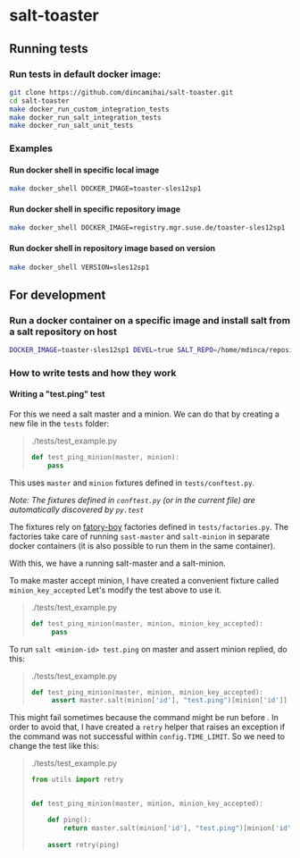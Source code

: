 # salt-toaster


## Running tests

### Run tests in default docker image:
```bash
git clone https://github.com/dincamihai/salt-toaster.git
cd salt-toaster
make docker_run_custom_integration_tests
make docker_run_salt_integration_tests
make docker_run_salt_unit_tests
```

### Examples

#### Run docker shell in specific local image
```bash
make docker_shell DOCKER_IMAGE=toaster-sles12sp1
```

#### Run docker shell in specific repository image
```bash
make docker_shell DOCKER_IMAGE=registry.mgr.suse.de/toaster-sles12sp1
```

#### Run docker shell in repository image based on version
```bash
make docker_shell VERSION=sles12sp1
```


## For development


### Run a docker container on a specific image and install salt from a salt repository on host

```bash
DOCKER_IMAGE=toaster-sles12sp1 DEVEL=true SALT_REPO=/home/mdinca/repositories/salt/ make docker_shell
```


### How to write tests and how they work

#### Writing a "test.ping" test

For this we need a salt master and a minion.
We can do that by creating a new file in the `tests` folder:

> ./tests/test_example.py
> ```python
> def test_ping_minion(master, minion):
>     pass
> ```

This uses `master` and `minion` fixtures defined in `tests/conftest.py`.

_Note: The fixtures defined in `conftest.py` (or in the current file) are automatically discovered by `py.test`_

The fixtures rely on [fatory-boy](https://pypi.python.org/pypi/factory_boy/) factories defined in `tests/factories.py`.
The factories take care of running `sast-master` and `salt-minion` in separate docker containers (it is also possible to run them in the same container).

With this, we have a running salt-master and a salt-minion.

To make master accept minion, I have created a convenient fixture called `minion_key_accepted`
Let's modify the test above to use it.

> ./tests/test_example.py
> ```python
> def test_ping_minion(master, minion, minion_key_accepted):
>      pass
> ```

To run `salt <minion-id> test.ping` on master and assert minion replied, do this:

> ./tests/test_example.py
> ```python
> def test_ping_minion(master, minion, minion_key_accepted):
>      assert master.salt(minion['id'], "test.ping")[minion['id']] is True
> ```

This might fail sometimes because the command might be run before .
In order to avoid that, I have created a `retry` helper that raises an exception if the command was not successful within `config.TIME_LIMIT`. So we need to change the test like this:

> ./tests/test_example.py
> ```python
> from utils import retry
>
>
> def test_ping_minion(master, minion, minion_key_accepted):
> 
>     def ping():                                                                 
>         return master.salt(minion['id'], "test.ping")[minion['id']]             
>                                                                                
>     assert retry(ping)       
> ```

